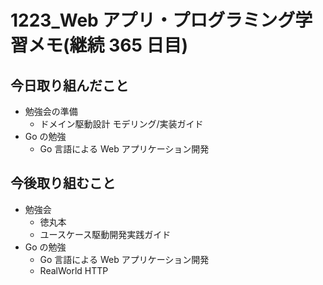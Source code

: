# 1223_Web アプリ・プログラミング学習メモ(継続 365 日目)

## 今日取り組んだこと

- 勉強会の準備
  - ドメイン駆動設計 モデリング/実装ガイド
- Go の勉強
  - Go 言語による Web アプリケーション開発

## 今後取り組むこと

- 勉強会
  - 徳丸本
  - ユースケース駆動開発実践ガイド
- Go の勉強
  - Go 言語による Web アプリケーション開発
  - RealWorld HTTP
